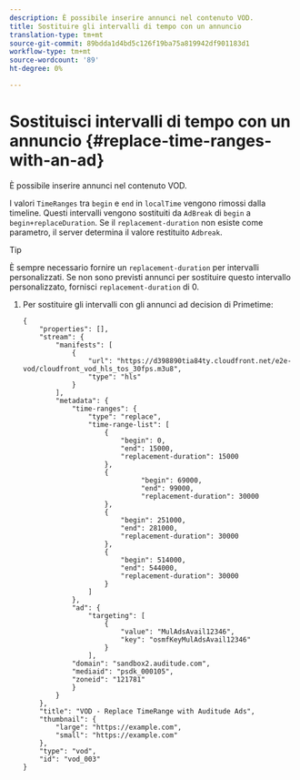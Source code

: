 ```yaml
---
description: È possibile inserire annunci nel contenuto VOD.
title: Sostituire gli intervalli di tempo con un annuncio
translation-type: tm+mt
source-git-commit: 89bdda1d4bd5c126f19ba75a819942df901183d1
workflow-type: tm+mt
source-wordcount: '89'
ht-degree: 0%

---
```



# Sostituisci intervalli di tempo con un annuncio {#replace-time-ranges-with-an-ad}

È possibile inserire annunci nel contenuto VOD.

I valori `TimeRanges` tra `begin` e `end` in `localTime` vengono rimossi dalla timeline. Questi intervalli vengono sostituiti da `AdBreak` di `begin` a `begin+replaceDuration`. Se il `replacement-duration` non esiste come parametro, il server determina il valore restituito `Adbreak`.

>[!TIP]
>
>È sempre necessario fornire un `replacement-duration` per intervalli personalizzati. Se non sono previsti annunci per sostituire questo intervallo personalizzato, fornisci `replacement-duration` di 0.

1. Per sostituire gli intervalli con gli annunci ad decision di Primetime:

   ```
   {   
       "properties": [],
       "stream": {
           "manifests": [
               {
                   "url": "https://d398890tia84ty.cloudfront.net/e2e-vod/cloudfront_vod_hls_tos_30fps.m3u8",
                   "type": "hls"
               }
           ],
           "metadata": {
               "time-ranges": {
                   "type": "replace",
                   "time-range-list": [
                       {
                           "begin": 0,
                           "end": 15000,
                           "replacement-duration": 15000
                       },
                       {
                                "begin": 69000,
                                "end": 99000,
                                "replacement-duration": 30000
                       },
                       {
                           "begin": 251000,
                           "end": 281000,
                           "replacement-duration": 30000
                       },
                       {
                           "begin": 514000,
                           "end": 544000,
                           "replacement-duration": 30000
                       }
                   ]
               },
               "ad": {
                   "targeting": [
                       {
                           "value": "MulAdsAvail12346",
                           "key": "osmfKeyMulAdsAvail12346"
                       }
                   ],
               "domain": "sandbox2.auditude.com",
               "mediaid": "psdk_000105",
               "zoneid": "121781"
               }     
           }
       },   
       "title": "VOD - Replace TimeRange with Auditude Ads",
       "thumbnail": {
           "large": "https://example.com",
           "small": "https://example.com"
       },
       "type": "vod",
       "id": "vod_003"
   }
   ```
